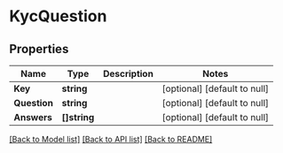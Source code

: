# KycQuestion

## Properties
Name | Type | Description | Notes
------------ | ------------- | ------------- | -------------
**Key** | **string** |  | [optional] [default to null]
**Question** | **string** |  | [optional] [default to null]
**Answers** | **[]string** |  | [optional] [default to null]

[[Back to Model list]](../README.md#documentation-for-models) [[Back to API list]](../README.md#documentation-for-api-endpoints) [[Back to README]](../README.md)


